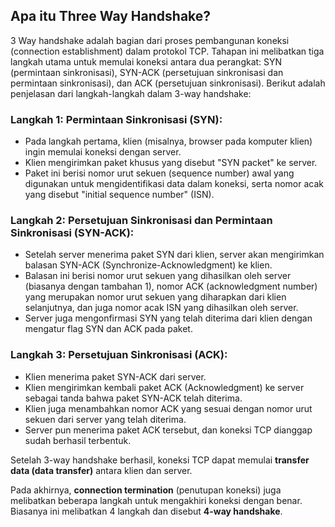 ## Apa itu Three Way Handshake?

3 Way handshake adalah bagian dari proses pembangunan koneksi (connection establishment) dalam protokol TCP. Tahapan ini melibatkan tiga langkah utama untuk memulai koneksi antara dua perangkat: SYN (permintaan sinkronisasi), SYN-ACK (persetujuan sinkronisasi dan permintaan sinkronisasi), dan ACK (persetujuan sinkronisasi). Berikut adalah penjelasan dari langkah-langkah dalam 3-way handshake:

### Langkah 1: Permintaan Sinkronisasi (SYN):

- Pada langkah pertama, klien (misalnya, browser pada komputer klien) ingin memulai koneksi dengan server.
- Klien mengirimkan paket khusus yang disebut "SYN packet" ke server.
- Paket ini berisi nomor urut sekuen (sequence number) awal yang digunakan untuk mengidentifikasi data dalam koneksi, serta nomor acak yang disebut "initial sequence number" (ISN).

### Langkah 2: Persetujuan Sinkronisasi dan Permintaan Sinkronisasi (SYN-ACK):

- Setelah server menerima paket SYN dari klien, server akan mengirimkan balasan SYN-ACK (Synchronize-Acknowledgment) ke klien.
- Balasan ini berisi nomor urut sekuen yang dihasilkan oleh server (biasanya dengan tambahan 1), nomor ACK (acknowledgment number) yang merupakan nomor urut sekuen yang diharapkan dari klien selanjutnya, dan juga nomor acak ISN yang dihasilkan oleh server.
- Server juga mengonfirmasi SYN yang telah diterima dari klien dengan mengatur flag SYN dan ACK pada paket.

### Langkah 3: Persetujuan Sinkronisasi (ACK):

- Klien menerima paket SYN-ACK dari server.
- Klien mengirimkan kembali paket ACK (Acknowledgment) ke server sebagai tanda bahwa paket SYN-ACK telah diterima.
- Klien juga menambahkan nomor ACK yang sesuai dengan nomor urut sekuen dari server yang telah diterima.
- Server pun menerima paket ACK tersebut, dan koneksi TCP dianggap sudah berhasil terbentuk.

Setelah 3-way handshake berhasil, koneksi TCP dapat memulai **transfer data (data transfer)** antara klien dan server.

Pada akhirnya, **connection termination** (penutupan koneksi) juga melibatkan beberapa langkah untuk mengakhiri koneksi dengan benar. Biasanya ini melibatkan 4 langkah dan disebut **4-way handshake**.